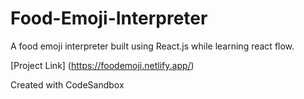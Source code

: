 # Food-Emoji-Interpreter

A food emoji interpreter built using React.js while learning react flow.

[Project Link] (https://foodemoji.netlify.app/)

Created with CodeSandbox
